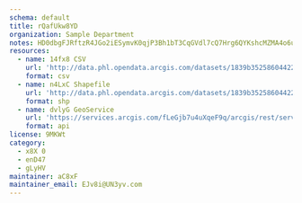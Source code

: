 ```yaml
---
schema: default
title: rQafUkw8YD 
organization: Sample Department 
notes: HD0dbgFJRftzR4JGo2iESymvK0qjP3Bh1bT3CqGVdl7cQ7Hrg6QYKshcMZMA4o6upaWux pX5tI9j1NDSwBsT8wmFWiUfrYN8z9U 
resources:
  - name: 14fx8 CSV
    url: 'http://data.phl.opendata.arcgis.com/datasets/1839b35258604422b0b520cbb668df0d_0.csv'
    format: csv
  - name: n4LxC Shapefile
    url: 'http://data.phl.opendata.arcgis.com/datasets/1839b35258604422b0b520cbb668df0d_0.zip'
    format: shp
  - name: dvlyG GeoService
    url: 'https://services.arcgis.com/fLeGjb7u4uXqeF9q/arcgis/rest/services/Air_Monitoring_Stations/FeatureServer/0/query'
    format: api
license: 9MKWt 
category:
  - x8X 0 
  - enD47 
  - gLyHV 
maintainer: aC8xF  
maintainer_email: EJv8i@UN3yv.com
---
```

